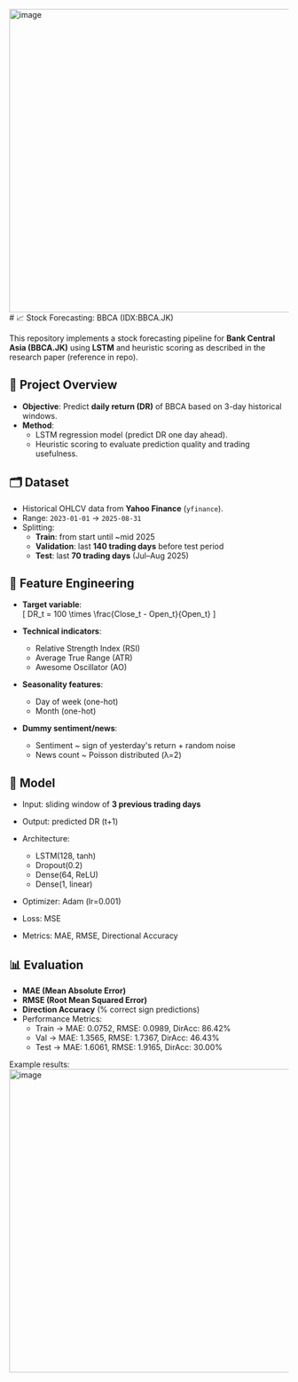 <img width="1154" height="547" alt="image" src="https://github.com/user-attachments/assets/51ec1923-bce2-49dc-abaf-25d5186b2884" /># 📈 Stock Forecasting: BBCA (IDX:BBCA.JK)

This repository implements a stock forecasting pipeline for **Bank Central Asia (BBCA.JK)** using **LSTM** and heuristic scoring as described in the research paper (reference in repo).

## 🚀 Project Overview
- **Objective**: Predict **daily return (DR)** of BBCA based on 3-day historical windows.
- **Method**:
  - LSTM regression model (predict DR one day ahead).
  - Heuristic scoring to evaluate prediction quality and trading usefulness.

## 🗂️ Dataset
- Historical OHLCV data from **Yahoo Finance** (`yfinance`).
- Range: `2023-01-01` → `2025-08-31`
- Splitting:
  - **Train**: from start until ~mid 2025
  - **Validation**: last **140 trading days** before test period
  - **Test**: last **70 trading days** (Jul–Aug 2025)

## 🧮 Feature Engineering
- **Target variable**:  
  \[
  DR_t = 100 \times \frac{Close_t - Open_t}{Open_t}
  \]

- **Technical indicators**:
  - Relative Strength Index (RSI)
  - Average True Range (ATR)
  - Awesome Oscillator (AO)

- **Seasonality features**:
  - Day of week (one-hot)
  - Month (one-hot)

- **Dummy sentiment/news**:
  - Sentiment ~ sign of yesterday's return + random noise
  - News count ~ Poisson distributed (λ=2)

## 🧠 Model
- Input: sliding window of **3 previous trading days**
- Output: predicted DR (t+1)
- Architecture:
  - LSTM(128, tanh)
  - Dropout(0.2)
  - Dense(64, ReLU)
  - Dense(1, linear)

- Optimizer: Adam (lr=0.001)  
- Loss: MSE  
- Metrics: MAE, RMSE, Directional Accuracy

## 📊 Evaluation
- **MAE (Mean Absolute Error)**
- **RMSE (Root Mean Squared Error)**
- **Direction Accuracy** (% correct sign predictions)
- Performance Metrics:
  - Train -> MAE: 0.0752, RMSE: 0.0989, DirAcc: 86.42%
  - Val   -> MAE: 1.3565, RMSE: 1.7367, DirAcc: 46.43%
  - Test  -> MAE: 1.6061, RMSE: 1.9165, DirAcc: 30.00%

Example results:
<img width="1154" height="547" alt="image" src="https://github.com/user-attachments/assets/83abab6d-8482-4dc2-97fd-155090c8f392" />

